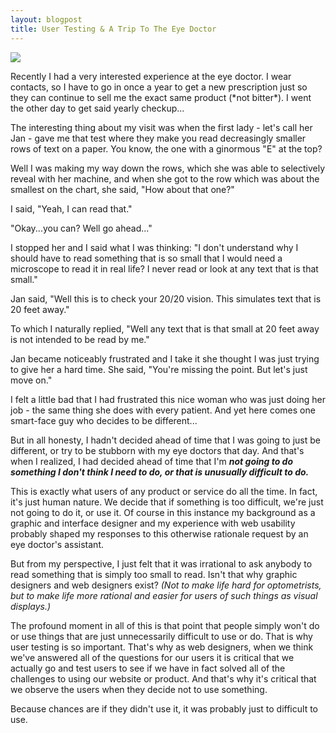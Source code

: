 ```yaml
---
layout: blogpost
title: User Testing & A Trip To The Eye Doctor
---
```


<img class="tumblr-post-img" src="http://media.tumblr.com/tumblr_ljtb6b6ErH1qh12k4.png" />


<p>Recently I had a very interested experience at the eye doctor. I wear contacts, so I have to go in once a year to get a new prescription just so they can continue to sell me the exact same product (*not bitter*). I went the other day to get said yearly checkup...</p>

<p>The interesting thing about my visit was when the first lady - let's call her Jan - gave me that test where they make you read decreasingly smaller rows of text on a paper. You know, the one with a ginormous "E" at the top?</p>

<p>Well I was making my way down the rows, which she was able to selectively reveal with her machine, and when she got to the row which was about the smallest on the chart, she said, "How about that one?"</p>

<p>I said, "Yeah, I can read that."</p>

<p>"Okay...you can? Well go ahead..."</p>

<p>I stopped her and I said what I was thinking: "I don't understand why I should have to read something that is so small that I would need a microscope to read it in real life? I never read or look at any text that is that small."</p>

<p>Jan said, "Well this is to check your 20/20 vision. This simulates text that is 20 feet away."</p>

<p>To which I naturally replied, "Well any text that is that small at 20 feet away is not intended to be read by me."</p>

<p>Jan became noticeably frustrated and I take it she thought I was just trying to give her a hard time. She said, "You're missing the point. But let's just move on."</p>

<p>I felt a little bad that I had frustrated this nice woman who was just doing her job - the same thing she does with every patient. And yet here comes one smart-face guy who decides to be different...</p>

<p>But in all honesty, I hadn't decided ahead of time that I was going to just be different, or try to be stubborn with my eye doctors that day. And that's when I realized, I had decided ahead of time that I'm <em><strong>not going to do something I don't think I need to do, or that is unusually difficult to do.</strong></em></p>

<p>This is exactly what users of any product or service do all the time. In fact, it's just human nature. We decide that if something is too difficult, we're just not going to do it, or use it. Of course in this instance my background as a graphic and interface designer and my experience with web usability probably shaped my responses to this otherwise rationale request by an eye doctor's assistant.</p>

<p>But from my perspective, I just felt that it was irrational to ask anybody to read something that is simply too small to read. Isn't that why graphic designers and web designers exist? <em>(Not to make life hard for optometrists, but to make life more rational and easier for users of such things as visual displays.)</em></p>

<p>The profound moment in all of this is that point that people simply won't do or use things that are just unnecessarily difficult to use or do. That is why user testing is so important. That's why as web designers, when we think we've answered all of the questions for our users it is critical that we actually go and test users to see if we have in fact solved all of the challenges to using our website or product. And that's why it's critical that we observe the users when they decide not to use something. </p>

<p>Because chances are if they didn't use it, it was probably just to difficult to use.</p>